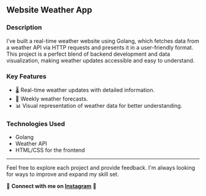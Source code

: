 ## Website Weather App

### Description
I’ve built a real-time weather website using Golang, which fetches data from a weather API via HTTP requests and presents it in a user-friendly format. This project is a perfect blend of backend development and data visualization, making weather updates accessible and easy to understand.

### Key Features
- 🌡️ Real-time weather updates with detailed information.
- 📅 Weekly weather forecasts.
- 📊 Visual representation of weather data for better understanding.

### Technologies Used
- Golang
- Weather API
- HTML/CSS for the frontend

---

Feel free to explore each project and provide feedback. I'm always looking for ways to improve and expand my skill set.

🚀 **Connect with me on [Instagram](https://www.instagram.com/dzyprojections/?next=%2F)** 🚀

